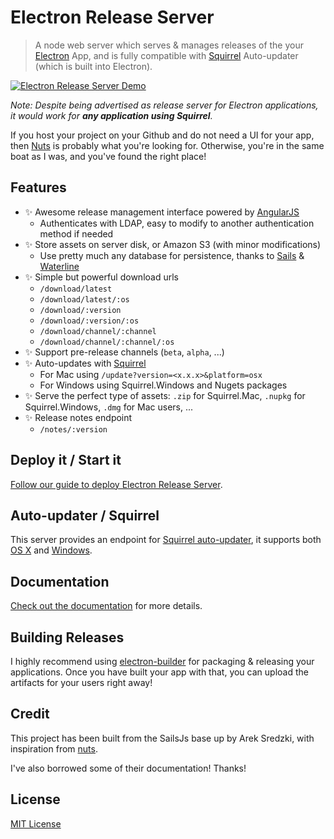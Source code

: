 # Electron Release Server
>A node web server which serves & manages releases of the your [Electron](http://electron.atom.io) App, and is fully compatible with [Squirrel](https://github.com/Squirrel) Auto-updater (which is built into Electron).

[![Electron Release Server Demo](https://j.gifs.com/wpyY1X.gif)](https://youtu.be/lvT7rfB01iA)

_Note: Despite being advertised as release server for Electron applications, it would work for **any application using Squirrel**._

If you host your project on your Github and do not need a UI for your app, then [Nuts](https://github.com/GitbookIO/nuts) is probably what you're looking for. Otherwise, you're in the same boat as I was, and you've found the right place!

## Features
- :sparkles: Awesome release management interface powered by [AngularJS](https://angularjs.org)
    - Authenticates with LDAP, easy to modify to another authentication method if needed
- :sparkles: Store assets on server disk, or Amazon S3 (with minor modifications)
    - Use pretty much any database for persistence, thanks to [Sails](http://sailsjs.org) & [Waterline](http://waterlinejs.org)
- :sparkles: Simple but powerful download urls
    - `/download/latest`
    - `/download/latest/:os`
    - `/download/:version`
    - `/download/:version/:os`
    - `/download/channel/:channel`
    - `/download/channel/:channel/:os`
- :sparkles: Support pre-release channels (`beta`, `alpha`, ...)
- :sparkles: Auto-updates with [Squirrel](https://github.com/Squirrel)
    - For Mac using `/update?version=<x.x.x>&platform=osx`
    - For Windows using Squirrel.Windows and Nugets packages
- :sparkles: Serve the perfect type of assets: `.zip` for Squirrel.Mac, `.nupkg` for Squirrel.Windows, `.dmg` for Mac users, ...
- :sparkles: Release notes endpoint
    - `/notes/:version`

## Deploy it / Start it

[Follow our guide to deploy Electron Release Server](docs/deploy.md).

## Auto-updater / Squirrel

This server provides an endpoint for [Squirrel auto-updater](https://github.com/atom/electron/blob/master/docs/api/auto-updater.md), it supports both [OS X](docs/update-osx.md) and [Windows](docs/update-windows.md).

## Documentation

[Check out the documentation](docs/) for more details.

## Building Releases
I highly recommend using [electron-builder](https://github.com/loopline-systems/electron-builder) for packaging & releasing your applications. Once you have built your app with that, you can upload the artifacts for your users right away!

## Credit
This project has been built from the SailsJs base up by Arek Sredzki, with inspiration from [nuts](https://github.com/GitbookIO/nuts).

I've also borrowed some of their documentation! Thanks!

## License
[MIT License](LICENSE.md)
